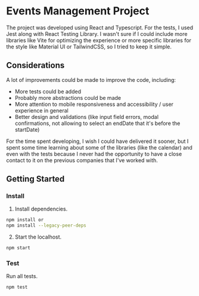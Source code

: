 # Events Management Project

The project was developed using React and Typescript. For the tests, I used Jest along with React
Testing Library. I wasn't sure if I could include more libraries like Vite for optimizing the
experience or more specific libraries for the style like Material UI or TailwindCSS, so I tried to
keep it simple.

## Considerations

A lot of improvements could be made to improve the code, including:

- More tests could be added
- Probably more abstractions could be made
- More attention to mobile responsiveness and accessibility / user experience in general
- Better design and validations (like input field errors, modal confirmations, not allowing to
  select an endDate that it's before the startDate)

For the time spent developing, I wish I could have delivered it sooner, but I spent some time
learning about some of the libraries (like the calendar) and even with the tests because I never had
the opportunity to have a close contact to it on the previous companies that I've worked with.

## Getting Started

### Install

1. Install dependencies.

```bash
npm install or
npm install --legacy-peer-deps
```

2. Start the localhost.

```bash
npm start
```

### Test

Run all tests.

```bash
npm test
```
